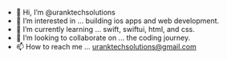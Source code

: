 - 👋 Hi, I’m @uranktechsolutions
- 👀 I’m interested in ... building ios apps and web development.
- 🌱 I’m currently learning ... swift, swiftui, html, and css.
- 💞️ I’m looking to collaborate on ... the coding journey.
- 📫 How to reach me ... uranktechsolutions@gmail.com

<!---
uranktechsolutions/uranktechsolutions is a ✨ special ✨ repository because its `README.md` (this file) appears on your GitHub profile.
You can click the Preview link to take a look at your changes.
--->
